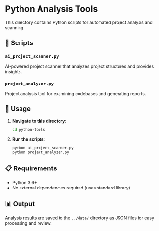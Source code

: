 # Python Analysis Tools

This directory contains Python scripts for automated project analysis and scanning.

## 🐍 Scripts

### `ai_project_scanner.py`
AI-powered project scanner that analyzes project structures and provides insights.

### `project_analyzer.py`
Project analysis tool for examining codebases and generating reports.

## 🚀 Usage

1. **Navigate to this directory**:
   ```bash
   cd python-tools
   ```

2. **Run the scripts**:
   ```bash
   python ai_project_scanner.py
   python project_analyzer.py
   ```

## 📋 Requirements

- Python 3.6+
- No external dependencies required (uses standard library)

## 📊 Output

Analysis results are saved to the `../data/` directory as JSON files for easy processing and review.
